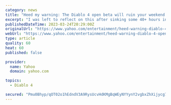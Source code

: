 ```yaml
---
category: news
title: "Heed my warning: The Diablo 4 open beta will ruin your weekend if you aren't careful"
excerpt: "I was left to reflect on this after sinking some 40+ hours into the Diablo 4 early access beta, taking two classes to level 25 and getting a third on the road to the cap. By the time I was downing my ..."
publishedDateTime: 2023-03-24T20:29:00Z
originalUrl: "https://www.yahoo.com/entertainment/heed-warning-diablo-4-open-180101471.html"
webUrl: "https://www.yahoo.com/entertainment/heed-warning-diablo-4-open-180101471.html"
type: article
quality: 60
heat: 60
published: false

provider:
  name: Yahoo
  domain: yahoo.com

topics:
  - Diablo 4

secured: "Pmu0Bhyp/qOT02o1hEdndV3A9RysUcvHdKMgBqWEyNYYynY2vgbxZhXijycg7pFQrmjPPYGcFUSG6Loub2TxcPz8lfDBu7XBmN2yejY583u3SL7DCQB3C8UQVsBtWCdXtp+hz5NjOLComT1LdiGcJ7RTBPd6nk5pMTQ1q2C7beCHV/bjard2spYpkggbue2qFav8ScwYVs8k+7SpNp4fecwN7uGxDqmch46RwicfY3xddxIkSN7PHZVUEx0nJaw0GL8jp9FFoOSvDLM8cojkVOiH8DKOz6+QdExkxkFYk/IQNIRwlz8XBjhhWRBVcZqyovtpKK2GRwBVdmVZJMBlxMsBgOkakcom9cDkpv62IXM=;zV6e3LDeBGWG/AcJMxJ4mg=="
---
```


